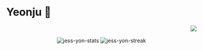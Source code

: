 # Yeonju 👯

<p align="right">
  <img src="https://hits.seeyoufarm.com/api/count/incr/badge.svg?url=https%3A%2F%2Fgithub.com%2Fjess-yon&count_bg=%2389AAFF&title_bg=%2389AAFF&icon=awesomelists.svg&icon_color=%23FFFFFF&edge_flat=false"/>
</p>
<p align="center">
  <img align="center" src="https://github-readme-stats.vercel.app/api?username=jess-yon&show_icons=true&hide=stars,contribs&include_all_commits=true&count_private=true&line_height=30&theme=blueberry&bg_color=00000000" alt="jess-yon-stats" />
  <img align="center" src="https://github-readme-streak-stats.herokuapp.com/?user=jess-yon&theme=blueberry&background=00000000" alt="jess-yon-streak" />
</p>
<br />







<!-- ## 🔎 have been learning ##

<p align="center">
  <img src="https://img.shields.io/badge/JavaScript-F7DF1E?style=flat-square&logo=javascript&logoColor=black"> &nbsp;
  <img src="https://img.shields.io/badge/TypeScript-3178C6?style=flat-square&logo=typescript&logoColor=white"> &nbsp;
  <img src="https://img.shields.io/badge/HTML5-E34F26?style=flat-square&logo=html5&logoColor=white"> &nbsp;
  <img src="https://img.shields.io/badge/CSS3-1572B6?style=flat-square&logo=css3&logoColor=white"> &nbsp;
  <img src="https://img.shields.io/badge/Sass-CC6699?style=flat-square&logo=sass&logoColor=white">
  <br />
  <img src="https://img.shields.io/badge/React-61DAFB?style=flat-square&logo=react&logoColor=black"> &nbsp;
  <img src="https://img.shields.io/badge/Node.js-339933?style=flat-square&logo=node.js&logoColor=white"> &nbsp;
  <img src="https://img.shields.io/badge/MySQL-4479A1?style=flat-square&logo=mysql&logoColor=white"> &nbsp;
  <img src="https://img.shields.io/badge/MongoDB-47A248?style=flat-square&logo=mongodb&logoColor=white"> &nbsp;
  <img src="https://img.shields.io/badge/AWS-232F3E?style=flat-square&logo=Amazon%20AWS&logoColor=white">
</p>

<br />


## ⚡ fun facts ##
- **Major?**  *Airline Service Management, English Language & Literature, and Media Arts*
- **Experience?**  *about 5 years in Financial Accounting*
- and I'm **ENFP** ✨

<br />


## 🧚 more about me ##
<p align="center">
  <a href="mailto:jessy2yon@gmail.com"> <img src="https://img.shields.io/badge/Gmail-d14836?style=flat-square&logo=Gmail&logoColor=white&link=mailto:jessy2yon@gmail.com" style="height : auto; margin-left : 10px; margin-right : 10px;"/>
  </a>
  &nbsp;
  <a href="https://b.link/yessy-til"> <img src="https://img.shields.io/badge/TIL-000000?style=flat-square&logo=Notion&logoColor=white&link=https://b.link/yessy-til" style="height : auto; margin-left : 10px; margin-right : 10px;"/>
  </a>
</p>

<br /> -->



<!--
**jess-yon/jess-yon** is a ✨ _special_ ✨ repository because its `README.md` (this file) appears on your GitHub profile.

Here are some ideas to get you started:

- 🔭 I’m currently working on ...
- 🌱 I’m currently learning ...
- 👯 I’m looking to collaborate on ...
- 🤔 I’m looking for help with ...
- 💬 Ask me about ...
- 📫 How to reach me: ...
- 😄 Pronouns: ...
- ⚡ Fun fact: ...
-->
